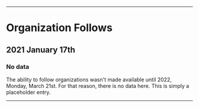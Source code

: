 
***

# Organization Follows

## 2021 January 17th

### No data

The ability to follow organizations wasn't made available until 2022, Monday, March 21st. For that reason, there is no data here. This is simply a placeholder entry.

***
